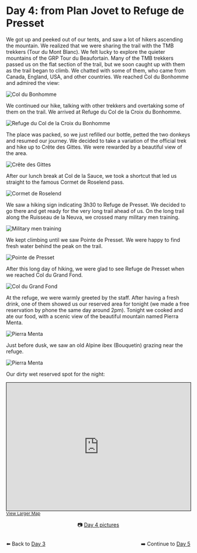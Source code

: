 # Day 4: from Plan Jovet to Refuge de Presset

We got up and peeked out of our tents, and saw a lot of hikers ascending the mountain. We realized that we were sharing the trail with the TMB trekkers (Tour du Mont Blanc). We felt lucky to explore the quieter mountains of the GRP Tour du Beaufortain. Many of the TMB trekkers passed us on the flat section of the trail, but we soon caught up with them as the trail began to climb. We chatted with some of them, who came from Canada, England, USA, and other countries. We reached Col du Bonhomme and admired the view:

![Col du Bonhomme](<photos/media/large/Day 4/20230905_095052.jpg>)

We continued our hike, talking with other trekkers and overtaking some of them on the trail. We arrived at Refuge du Col de la Croix du Bonhomme.

![Refuge du Col de la Croix du Bonhomme](<photos/media/large/Day 4/20230905_111139.jpg>)

The place was packed, so we just refilled our bottle, petted the two donkeys and resumed our journey. We decided to take a variation of the official trek and hike up to Crête des Gittes. We were rewarded by a beautiful view of the area.

![Crête des Gittes](<photos/media/large/Day 4/20230905_120908.jpg>)

After our lunch break at Col de la Sauce, we took a shortcut that led us straight to the famous Cormet de Roselend pass.

![Cormet de Roselend](<photos/media/large/Day 4/20230905_150352.jpg>)

We saw a hiking sign indicating 3h30 to Refuge de Presset. We decided to go there and get ready for the very long trail ahead of us. On the long trail along the Ruisseau de la Neuva, we crossed many military men training.

![Military men training](<photos/media/large/Day 4/20230905_154946.jpg>)

We kept climbing until we saw Pointe de Presset. We were happy to find fresh water behind the peak on the trail.

![Pointe de Presset](<photos/media/large/Day 4/20230905_172148.jpg>)

After this long day of hiking, we were glad to see Refuge de Presset when we reached Col du Grand Fond.

![Col du Grand Fond](<photos/media/large/Day 4/20230905_175257.jpg>)

At the refuge, we were warmly greeted by the staff. After having a fresh drink, one of them showed us our reserved area for tonight (we made a free reservation by phone the same day around 2pm). Tonight we cooked and ate our food, with a scenic view of the beautiful mountain named Pierra Menta.

![Pierra Menta](<photos/media/large/Day 4/20230905_195908.jpg>)

Just before dusk, we saw an old Alpine ibex (Bouquetin) grazing near the refuge.

![Pierra Menta](<photos/media/large/Day 4/20230905_195908.jpg>)

Our dirty wet reserved spot for the night:

<iframe width="100%" height="350" src="https://www.openstreetmap.org/export/embed.html?bbox=6.647458076477052%2C45.641572878884524%2C6.6832923889160165%2C45.6550730688633&amp;layer=cyclosm&amp;marker=45.64832338059471%2C6.665375232696533" style="border: 1px solid black"></iframe>
<small><a href="https://www.openstreetmap.org/?mlat=45.6483&amp;mlon=6.6654#map=16/45.6483/6.6654&amp;layers=P">View Larger Map</a></small>

<div markdown="1" style="text-align: center;">

📷️ [Day 4 pictures](photos/Day-4.html)

</div>

<div markdown="1" style="float: left;">

⬅️ Back to [Day 3](day3.md)

</div>

<div markdown="1" style="float: right;">

➡️ Continue to [Day 5](day5.md)

</div>